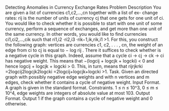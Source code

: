 Detecting Anomalies in Currency Exchange Rates
Problem Description
You are given a list of currencies c1,c2,...,cn together with a list of ex- change rates: rij is the number of units of currency cj that one gets for one unit of ci.
You would like to check whether it is possible to start with one unit of some currency, perform a sequence of exchanges, and get more than one unit of the same currency.
In other words, you would like to find currencies ci1,ci2,...,cik such that ri1,i2 ·ri2,i3 ·rik−1,ik,rik,i1 >1.
For this, you construct the following graph: vertices are currencies c1, c2, . . . , cn, the weight of an edge from ci to cj is equal to − log rij .
There it suffices to check whether is a negative cycle in this graph.
Indeed, assume that a cycle ci → cj → ck → ci has negative weight.
This means that −(logcij + logcjk + logcki) < 0 and hence logcij + logcjk + logcki > 0.
This, in turn, means that rijrjkrki =2logcij2logcjk2logcki =2logcij+logcjk+logcki >1.
Task. Given an directed graph with possibly negative edge weights and with n vertices and m edges, check whether it contains a cycle of negative weight.
Input Format. A graph is given in the standard format.
Constraints. 1 ≤ n ≤ 10^3, 0 ≤ m ≤ 10^4, edge weights are integers of absolute value at most 103.
Output Format. Output 1 if the graph contains a cycle of negative weight and 0 otherwise.
